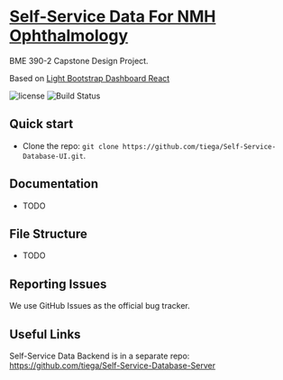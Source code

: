 # [Self-Service Data For NMH Ophthalmology](https://self-service.tigernie.com)

BME 390-2 Capstone Design Project.

Based on [Light Bootstrap Dashboard React](https://demos.creative-tim.com/light-bootstrap-dashboard-react/#/?ref=lbdr-readme) 

![license](https://img.shields.io/badge/license-MIT-blue.svg) ![Build Status](https://travis-ci.com/tiega/Self-Service-Database-UI.svg?branch=master) 

## Quick start

- Clone the repo: `git clone https://github.com/tiega/Self-Service-Database-UI.git`.

## Documentation
- TODO

## File Structure
- TODO

## Reporting Issues
We use GitHub Issues as the official bug tracker.


## Useful Links

Self-Service Data Backend is in a separate repo: <https://github.com/tiega/Self-Service-Database-Server>
